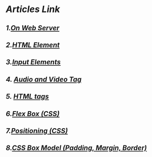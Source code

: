# _Articles Link_

##  _1.[On Web Server](https://krrishmittal.hashnode.dev/about-web-server)_

##  _2.[HTML Element](https://krrishmittal.hashnode.dev/html-element)_

##  _3.[Input Elements](https://krrishmittal.hashnode.dev/input-elements-in-html)_

## _4. [Audio and Video Tag](https://krrishmittal.hashnode.dev/audio-and-video-tag-in-html)_

## _5. [HTML tags](https://krrishmittal.hashnode.dev/html-tags)_

## _6.[Flex Box (CSS)](https://krrishmittal.hashnode.dev/flexbox-and-its-properties)_

## _7.[Positioning (CSS)](https://krrishmittal.hashnode.dev/position-in-css)_

## _8.[CSS Box Model (Padding, Margin, Border)](https://krrishmittal.hashnode.dev/css-box-model-padding-margin-border)_